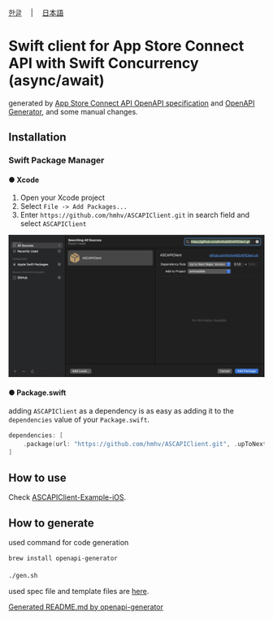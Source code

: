 [한글](README_KR.md)　 | 　[日本語](README_JP.md)

# Swift client for App Store Connect API with Swift Concurrency (async/await)

generated by [App Store Connect API OpenAPI specification](https://developer.apple.com/documentation/appstoreconnectapi) and [OpenAPI Generator](https://openapi-generator.tech), 
and some manual changes.

## Installation

### Swift Package Manager

#### ● Xcode
1. Open your Xcode project
2. Select `File -> Add Packages...`
3. Enter `https://github.com/hmhv/ASCAPIClient.git` in search field and select `ASCAPIClient`

![SPM with Xcode](images/README.md-10-34-34.png)

#### ● Package.swift

adding `ASCAPIClient` as a dependency is as easy as adding it to the `dependencies` value of your `Package.swift`.

```swift
dependencies: [
    .package(url: "https://github.com/hmhv/ASCAPIClient.git", .upToNextMajor(from: "3.4.2"))
]
```

## How to use
Check [ASCAPIClient-Example-iOS](https://github.com/hmhv/ASCAPIClient-Example-iOS).

## How to generate

used command for code generation

```bash
brew install openapi-generator

./gen.sh
```

used spec file and template files are [here](./raw_data).

[Generated README.md by openapi-generator](./README_GENERATOR.md)
